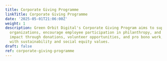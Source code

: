 ```yaml
---
title: Corporate Giving Programme
linkTitle: Corporate Giving Programme
date: '2025-05-01T21:06:00Z'
weight: 1
description: Green Orbit Digital's Corporate Giving Program aims to support charitable
  organizations, encourage employee participation in philanthropy, and create long-term
  impact through donations, volunteer opportunities, and pro bono work, all aligned
  with sustainability and social equity values.
draft: false
ref: corporate-giving-programme
---
```


